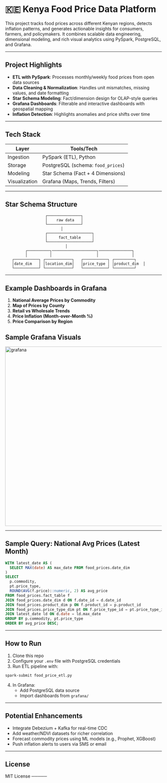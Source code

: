 # 🇰🇪 Kenya Food Price Data Platform

This project tracks food prices across different Kenyan regions, detects inflation patterns, and generates actionable insights for consumers, farmers, and policymakers. It combines scalable data engineering, dimensional modeling, and rich visual analytics using PySpark, PostgreSQL, and Grafana.

---

## Project Highlights

- **ETL with PySpark**: Processes monthly/weekly food prices from open data sources
- **Data Cleaning & Normalization**: Handles unit mismatches, missing values, and date formatting
- **Star Schema Modeling**: Fact/dimension design for OLAP-style queries
- **Grafana Dashboards**: Filterable and interactive dashboards with geospatial mapping
- **Inflation Detection**: Highlights anomalies and price shifts over time

---

## Tech Stack

| Layer        | Tools/Tech                         |
|--------------|------------------------------------|
| Ingestion    | PySpark (ETL), Python              |
| Storage      | PostgreSQL (schema: `food_prices`) |
| Modeling     | Star Schema (Fact + 4 Dimensions)  |
| Visualization| Grafana (Maps, Trends, Filters)    |

---

## Star Schema Structure

```plaintext
                  ┌───────────────┐
                  │    raw data   │
                  └───────────────┘
                         │
                  ┌────────────────────┐
                  │     fact_table     │
                  └────────────────────┘
                           │
         ┌──────────┐────────────────────┐───────────────┐
         │          │                    │               │
   ┌───────────┐ ┌────────────┐   ┌───────────┐ ┌─────────┐
   │date_dim   │ │location_dim│   │price_type │ │product_dim  │
   └───────────┘ └────────────┘   └───────────┘ └─────────┘
```

---

## Example Dashboards in Grafana

1. **National Average Prices by Commodity** 
2. **Map of Prices by County** 
3. **Retail vs Wholesale Trends** 
4. **Price Inflation (Month-over-Month %)** 
5. **Price Comparison by Region**

## Sample Grafana Visuals
  <img width="1345" height="575" alt="grafana" src="https://github.com/user-attachments/assets/f41d08f1-d5d8-41cd-a297-cc635f345da1" />

---

## Sample Query: National Avg Prices (Latest Month)



```sql
WITH latest_date AS (
  SELECT MAX(date) AS max_date FROM food_prices.date_dim
)
SELECT
  p.commodity,
  pt.price_type,
  ROUND(AVG(f.price)::numeric, 2) AS avg_price
FROM food_prices.fact_table f
JOIN food_prices.date_dim d ON f.date_id = d.date_id
JOIN food_prices.product_dim p ON f.product_id = p.product_id
JOIN food_prices.price_type_dim pt ON f.price_type_id = pt.price_type_id
JOIN latest_date ld ON d.date = ld.max_date
GROUP BY p.commodity, pt.price_type
ORDER BY avg_price DESC;
```

---

## How to Run

1. Clone this repo
2. Configure your `.env` file with PostgreSQL credentials
3. Run ETL pipeline with:

```bash
spark-submit food_price_etl.py
```

4. In Grafana:
   - Add PostgreSQL data source
   - Import dashboards from `grafana/`
---

## Potential Enhancements

- Integrate Debezium + Kafka for real-time CDC
- Add weather/NDVI datasets for richer correlation
- Forecast commodity prices using ML models (e.g., Prophet, XGBoost)
- Push inflation alerts to users via SMS or email

---

## License

MIT License
─────
